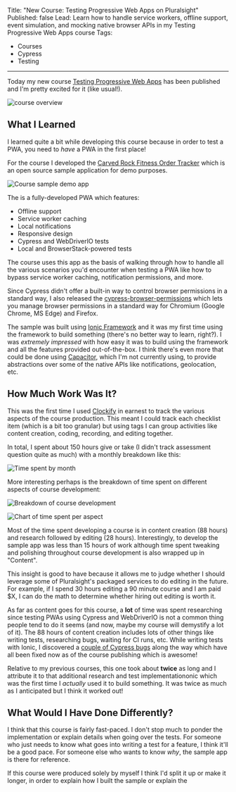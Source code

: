 Title: "New Course: Testing Progressive Web Apps on Pluralsight"
Published: false
Lead: Learn how to handle service workers, offline support, event simulation, and mocking native browser APIs in my Testing Progressive Web Apps course
Tags:
- Courses
- Cypress
- Testing
---

Today my new course [Testing Progressive Web Apps](https://bit.ly/PSPWATesting) has been published and I'm pretty excited for it (like usual!).

![course overview](https://user-images.githubusercontent.com/563819/90946059-f7f56e80-e3ee-11ea-8f47-3d57e091e600.png)

## What I Learned

I learned quite a bit while developing this course because in order to test a PWA, you need to *have* a PWA in the first place!

For the course I developed the [Carved Rock Fitness Order Tracker](https://bit.ly/PSPWATestingSample) which is an open source sample application for demo purposes.

![Course sample demo app](https://user-images.githubusercontent.com/563819/90946131-9c77b080-e3ef-11ea-8fe7-7198ce0fab0f.png)

The is a fully-developed PWA which features:

- Offline support
- Service worker caching
- Local notifications
- Responsive design
- Cypress and WebDriverIO tests
- Local and BrowserStack-powered tests

The course uses this app as the basis of walking through how to handle all the various scenarios you'd encounter when testing a PWA like how to bypass service worker caching, notification permissions, and more.

Since Cypress didn't offer a built-in way to control browser permissions in a standard way, I also released the [cypress-browser-permissions](https://github.com/kamranayub/cypress-browser-permissions) which lets you manage browser permissions in a standard way for Chromium (Google Chrome, MS Edge) and Firefox.

The sample was built using [Ionic Framework](https://ionicframework.com/) and it was my first time using the framework to build something (there's no better way to learn, right?). I was *extremely impressed* with how easy it was to build using the framework and all the features provided out-of-the-box. I think there's even more that could be done using [Capacitor](https://capacitorjs.com/), which I'm not currently using, to provide abstractions over some of the native APIs like notifications, geolocation, etc.

## How Much Work Was It?

This was the first time I used [Clockify](https://clockify.me/) in earnest to track the various aspects of the course production. This meant I could track each checklist item (which is a bit too granular) but using tags I can group activities like content creation, coding, recording, and editing together.

In total, I spent about 150 hours give or take (I didn't track assessment question quite as much) with a monthly breakdown like this:

![Time spent by month](https://user-images.githubusercontent.com/563819/91182463-d080f900-e6af-11ea-85ad-80ac16be1aa7.png)

More interesting perhaps is the breakdown of time spent on different aspects of course development:

![Breakdown of course development](https://user-images.githubusercontent.com/563819/91182905-67e64c00-e6b0-11ea-91cb-8db2bea7fcab.png)

![Chart of time spent per aspect](https://user-images.githubusercontent.com/563819/91182923-6f0d5a00-e6b0-11ea-9bc3-826d98e103cb.png)

Most of the time spent developing a course is in content creation (88 hours) and research followed by editing (28 hours). Interestingly, to develop the sample app was less than 15 hours of work although time spent tweaking and polishing throughout course development is also wrapped up in "Content".

This insight is good to have because it allows me to judge whether I should leverage some of Pluralsight's packaged services to do editing in the future. For example, if I spend 30 hours editing a 90 minute course and I am paid $X, I can do the math to determine whether hiring out editing is worth it.

As far as content goes for this course, a **lot** of time was spent researching since testing PWAs using Cypress and WebDriverIO is not a common thing people tend to do it seems (and now, maybe my course will demystify a lot of it). The 88 hours of content creation includes lots of other things like writing tests, researching bugs, waiting for CI runs, etc. While writing tests with Ionic, I discovered a [couple of Cypress bugs](https://github.com/cypress-io/cypress/issues?q=is%3Aissue+sort%3Aupdated-desc+author%3Akamranayub+is%3Aclosed) along the way which have all been fixed now as of the course publishing which is awesome!

Relative to my previous courses, this one took about **twice** as long and I attribute it to that additional research and test implementationonic which was the first time I *actually* used it to build something. It was twice as much as I anticipated but I think it worked out!

## What Would I Have Done Differently?

I think that this course is fairly fast-paced. I don't stop much to ponder the implementation or explain details when going over the tests. For someone who just needs to know what goes into writing a test for a feature, I think it'll be a good pace. For someone else who wants to know _why_, the sample app is there for reference.

If this course were produced solely by myself I think I'd split it up or make it longer, in order to explain how I built the sample or explain the
<!--stackedit_data:
eyJoaXN0b3J5IjpbMTg1NzE5MzQ0MSwxNjE2OTM5MDkwLDY0OT
A0MjA4NywtMTYyNTU0Njc1NV19
-->